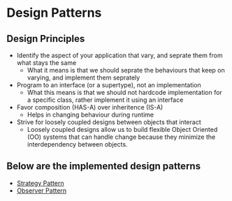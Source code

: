 # Design Patterns

## Design Principles
- Identify the aspect of your application that vary, and seprate them from what stays the same
    - What it means is that we should seprate the behaviours that keep on varying, and implement them seprately
- Program to an interface (or a supertype), not an implementation
    - What this means is that we should not hardcode implementation for a specific class, rather implement it using an interface
- Favor composition (HAS-A) over inheritence (IS-A)
    - Helps in changing behaviour during runtime
- Strive for loosely coupled designs between objects that interact
    - Loosely coupled designs allow us to build flexible Object Oriented (OO) systems that can handle change because they minimize the interdependency between objects.


## Below are the implemented design patterns
- [Strategy Pattern](StrategyPattern)
- [Observer Pattern](ObserverPattern)